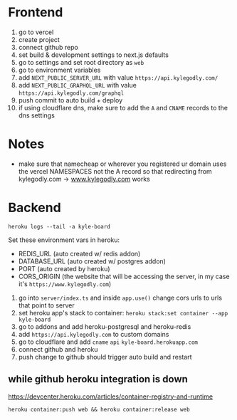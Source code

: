 # Frontend

1. go to vercel
2. create project
3. connect github repo
4. set build & development settings to next.js defaults
5. go to settings and set root directory as `web`
6. go to environment variables
7. add `NEXT_PUBLIC_SERVER_URL` with value `https://api.kylegodly.com/`
8. add `NEXT_PUBLIC_GRAPHQL_URL` with value `https://api.kylegodly.com/graphql`
9. push commit to auto build + deploy
10. if using cloudflare dns, make sure to add the `A` and `CNAME` records to the dns settings

# Notes

-   make sure that namecheap or wherever you registered ur domain uses the vercel NAMESPACES not the A record so that redirecting from kylegodly.com -> www.kylegodly.com works

# Backend

`heroku logs --tail -a kyle-board`

Set these environment vars in heroku:

-   REDIS_URL (auto created w/ redis addon)
-   DATABASE_URL (auto created w/ postgres addon)
-   PORT (auto created by heroku)
-   CORS_ORIGIN (the website that will be accessing the server, in my case it's `https://www.kylegodly.com`)

1. go into `server/index.ts` and inside `app.use()` change cors urls to urls that point to server
2. set heroku app's stack to container: `heroku stack:set container --app kyle-board`
3. go to addons and add heroku-postgresql and heroku-redis
4. add `https://api.kylegodly.com` to custom domains
5. go to cloudflare and add `cname` `api` `kyle-board.herokuapp.com`
6. connect github and heroku
7. push change to github should trigger auto build and restart

## while github heroku integration is down

https://devcenter.heroku.com/articles/container-registry-and-runtime

`heroku container:push web && heroku container:release web`
